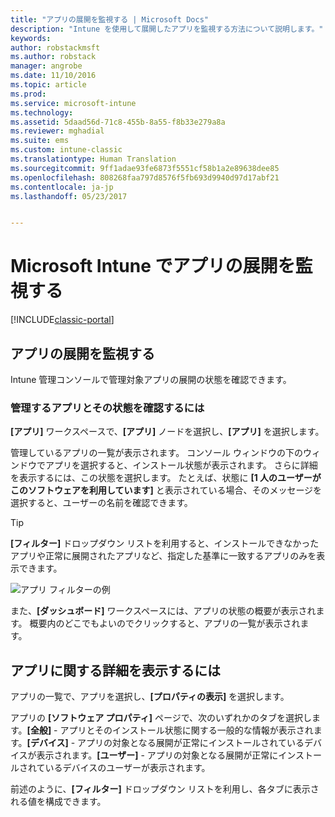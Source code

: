 ```yaml
---
title: "アプリの展開を監視する | Microsoft Docs"
description: "Intune を使用して展開したアプリを監視する方法について説明します。"
keywords: 
author: robstackmsft
ms.author: robstack
manager: angrobe
ms.date: 11/10/2016
ms.topic: article
ms.prod: 
ms.service: microsoft-intune
ms.technology: 
ms.assetid: 5daad56d-71c8-455b-8a55-f8b33e279a8a
ms.reviewer: mghadial
ms.suite: ems
ms.custom: intune-classic
ms.translationtype: Human Translation
ms.sourcegitcommit: 9ff1adae93fe6873f5551cf58b1a2e89638dee85
ms.openlocfilehash: 808268faa797d8576f5fb693d9940d97d17abf21
ms.contentlocale: ja-jp
ms.lasthandoff: 05/23/2017


---
```



# <a name="monitor-app-deployments-in-microsoft-intune"></a>Microsoft Intune でアプリの展開を監視する

[!INCLUDE[classic-portal](../includes/classic-portal.md)]

## <a name="monitor-an-app-deployment"></a>アプリの展開を監視する
Intune 管理コンソールで管理対象アプリの展開の状態を確認できます。 <!---App status is displayed in real-time. You don't have to wait for the device to check-in before you can see this.--->

### <a name="to-view-apps-that-you-manage-and-their-status"></a>管理するアプリとその状態を確認するには
**[アプリ]** ワークスペースで、**[アプリ]** ノードを選択し、**[アプリ]** を選択します。

管理しているアプリの一覧が表示されます。 コンソール ウィンドウの下のウィンドウでアプリを選択すると、インストール状態が表示されます。 さらに詳細を表示するには、この状態を選択します。 たとえば、状態に **[1 人のユーザーがこのソフトウェアを利用しています]** と表示されている場合、そのメッセージを選択すると、ユーザーの名前を確認できます。

> [!TIP]
> **[フィルター]** ドロップダウン リストを利用すると、インストールできなかったアプリや正常に展開されたアプリなど、指定した基準に一致するアプリのみを表示できます。
>
> ![アプリ フィルターの例](./media/app-filters.png)

また、**[ダッシュボード]** ワークスペースには、アプリの状態の概要が表示されます。 概要内のどこでもよいのでクリックすると、アプリの一覧が表示されます。

## <a name="to-view-more-detailed-information-about-an-app"></a>アプリに関する詳細を表示するには
アプリの一覧で、アプリを選択し、**[プロパティの表示]** を選択します。

アプリの **[ソフトウェア プロパティ]** ページで、次のいずれかのタブを選択します。**[全般]** - アプリとそのインストール状態に関する一般的な情報が表示されます。**[デバイス]** - アプリの対象となる展開が正常にインストールされているデバイスが表示されます。**[ユーザー]** - アプリの対象となる展開が正常にインストールされているデバイスのユーザーが表示されます。

前述のように、**[フィルター]** ドロップダウン リストを利用し、各タブに表示される値を構成できます。

